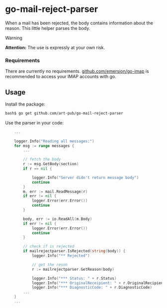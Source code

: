 # go-mail-reject-parser
When a mail has been rejected, the body contains information about the reason. This little helper parses the body.

> [!WARNING]
**Attention:** The use is expressly at your own risk.


### Requirements

There are currently no requirements. [github.com/emersion/go-imap](https://github.com/emersion/go-imap) is recommended to access your IMAP accounts with go.

## Usage

Install the package:
```bash
bash$ go get github.com/art-pub/go-mail-reject-parser
```

Use the parser in your code:

```go
	...
	
	logger.Info("Reading all messages:")
	for msg := range messages {
        ...

        // fetch the body
		r := msg.GetBody(section)
		if r == nil {

			logger.Info("Server didn't return message body")
			continue
		}
		m, err := mail.ReadMessage(r)
		if err != nil {
			logger.Error(err.Error())
			continue
		}

		body, err := io.ReadAll(m.Body)
		if err != nil {
			logger.Error(err.Error())
			continue
		}

        // check if is rejected
		if mailrejectparser.IsRejected(string(body)) {
			logger.Info("** Rejected")

            // get the reson
			r := mailrejectparser.GetReason(body)

			logger.Info("*** Status: " + r.Status)
			logger.Info("*** OriginalReceipient: " + r.OriginalRecipient)
			logger.Info("*** DiagnosticCode: " + r.DiagnosticCode)
        ...
    }
	...
```